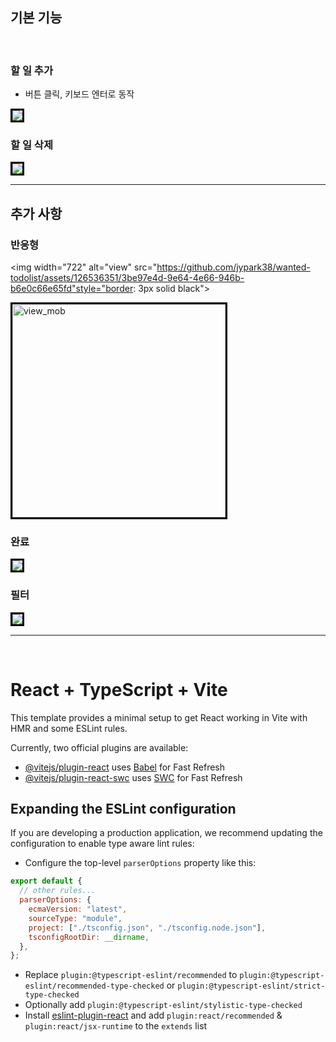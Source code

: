 ## 기본 기능

<br>

### 할 일 추가

- 버튼 클릭, 키보드 엔터로 동작

<img src="https://github.com/jypark38/wanted-todolist/assets/126536351/2bf0cfb6-c1c8-4dbb-bb0b-c6856d7e06a6" style="border: 3px solid black">

### 할 일 삭제

<img src="https://github.com/jypark38/wanted-todolist/assets/126536351/506797ca-445d-4326-a1ed-17f03d1cce49" style="border: 3px solid black">

<br>

---

## 추가 사항

### 반응형

<img width="722" alt="view" src="https://github.com/jypark38/wanted-todolist/assets/126536351/3be97e4d-9e64-4e66-946b-b6e0c66e65fd"style="border: 3px solid black">

<img width="341" alt="view_mob" src="https://github.com/jypark38/wanted-todolist/assets/126536351/cde0b4b2-8ce3-460d-96c2-2c140562e5e7" style="border: 3px solid black">

### 완료

<img src='https://github.com/jypark38/wanted-todolist/assets/126536351/7306b231-23d7-4d07-954b-af7daf2526eb' style="border: 3px solid black">

### 필터

<img src='https://github.com/jypark38/wanted-todolist/assets/126536351/c30d6725-81ee-491f-a710-6c5e94ebeadf' style="border: 3px solid black">

<br>

---

<br>

# React + TypeScript + Vite

This template provides a minimal setup to get React working in Vite with HMR and some ESLint rules.

Currently, two official plugins are available:

- [@vitejs/plugin-react](https://github.com/vitejs/vite-plugin-react/blob/main/packages/plugin-react/README.md) uses [Babel](https://babeljs.io/) for Fast Refresh
- [@vitejs/plugin-react-swc](https://github.com/vitejs/vite-plugin-react-swc) uses [SWC](https://swc.rs/) for Fast Refresh

## Expanding the ESLint configuration

If you are developing a production application, we recommend updating the configuration to enable type aware lint rules:

- Configure the top-level `parserOptions` property like this:

```js
export default {
  // other rules...
  parserOptions: {
    ecmaVersion: "latest",
    sourceType: "module",
    project: ["./tsconfig.json", "./tsconfig.node.json"],
    tsconfigRootDir: __dirname,
  },
};
```

- Replace `plugin:@typescript-eslint/recommended` to `plugin:@typescript-eslint/recommended-type-checked` or `plugin:@typescript-eslint/strict-type-checked`
- Optionally add `plugin:@typescript-eslint/stylistic-type-checked`
- Install [eslint-plugin-react](https://github.com/jsx-eslint/eslint-plugin-react) and add `plugin:react/recommended` & `plugin:react/jsx-runtime` to the `extends` list
